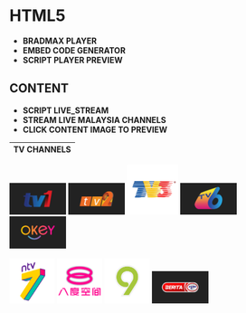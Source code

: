 # HTML5

<strong>

* BRADMAX PLAYER
* EMBED CODE GENERATOR
* SCRIPT PLAYER PREVIEW

</strong>

## CONTENT

<strong>
  
* SCRIPT LIVE_STREAM
* STREAM LIVE MALAYSIA CHANNELS 
* CLICK CONTENT IMAGE TO PREVIEW

|TV CHANNELS|
|--|
</strong>

[<img src="https://github.com/MIFNtechnology/siaranMy/raw/main/logo/Tv1.png" alt="Tv1" width="100" />](https://mifntechnology.github.io/HTML5/content/Tv1_live_stream/script.html)
[<img src="https://github.com/MIFNtechnology/siaranMy/raw/main/logo/Tv2.png" alt="Tv2" width="100" />](https://mifntechnology.github.io/HTML5/content/Tv2_live_stream/script.html)
[<img src="https://github.com/MIFNtechnology/siaranMy/raw/main/logo/Tv3.png" alt="Tv3" width="90" />](https://mifntechnology.github.io/HTML5/content/Tv3_live_stream/script.html)
[<img src="https://github.com/MIFNtechnology/siaranMy/raw/main/logo/Tv6.png" alt="Tv6" width="100" />](https://mifntechnology.github.io/HTML5/content/Tv6_live_stream/script.html)
[<img src="https://github.com/MIFNtechnology/siaranMy/raw/main/logo/OkeyTv.png" alt="OkeyTv" width="100" />](https://mifntechnology.github.io/HTML5/content/OkeyTv_live_stream/script.html)

[<img src="https://github.com/MIFNtechnology/siaranMy/raw/main/logo/DidikTv.png" alt="DidikTv" width="80" />](https://mifntechnology.github.io/HTML5/content/Ntv7_live_stream/script.html)
[<img src="https://github.com/MIFNtechnology/siaranMy/raw/main/logo/8tv.png" alt="8tv" width="80" />](https://mifntechnology.github.io/HTML5/content/8tv_live_stream/script.html)
[<img src="https://github.com/MIFNtechnology/siaranMy/raw/main/logo/Tv9.png" alt="Tv9" width="80" />](https://mifntechnology.github.io/HTML5/content/Tv9_live_stream/script.html)
[<img src="https://github.com/MIFNtechnology/siaranMy/raw/main/logo/BeritaRtm.png" alt="BeritaRtm" width="100" />](https://mifntechnology.github.io/HTML5/content/BeritaRtm_live_stream/script.html)

